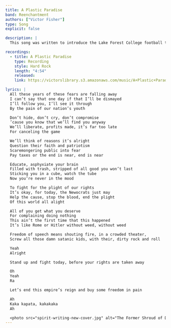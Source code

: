 ```yaml
---
title: A Plastic Paradise
band: Reenchantment
authors: ["Victor Fisher"]
type: Song
explicit: false

description: |
  This song was written to introduce the Lake Forest College football team. It sounds like Rage Against the Machine playing in the 70s.

recordings:
  - title: A Plastic Paradise
    type: Recording
    style: Hard Rock
    length: "4:54"
    released: 
    link: https://victorslibrary.s3.amazonaws.com/music/A+Plastic+Paradise/A+Plastic+Paradise.mp3

lyrics: |
  All these years of these fears are falling away
  I can’t say that one day if that I’ll be dismayed
  I’ll follow you, I’ll see it through
  By the pain of our nation’s youth

  Don’t hide, don’t cry, don’t compromise
  ’cause you know that we’ll find you anyway
  We’ll liberate, profits made, it’s far too late
  For canceling the game

  We’ll think of reasons it’s alright
  Question their faith and patriotism
  Scaremongering public into fear
  Pay taxes or the end is near, end is near

  Educate, asphyxiate your brain
  Filled with trash, stripped of all good you won’t last
  Sticking you in a cube, watch the tube
  Now you’re never in the mood

  To fight for the plight of our rights
  It’s okay, for today, the Newocrats just may
  Help the cause, stop the blood, end the plight
  Of this world all alight

  All of you get what you deserve
  For complaining doing nothing
  This ain’t the first time that this happened
  It’s like Rome or Hitler without weed, without weed

  Freedom of speech means shouting fire, in a crowded theater,
  Screw all those damn satanic kids, with their, dirty rock and roll

  Yeah
  Alright

  Stand up and fight today, before your rights are taken away

  Oh
  Yeah
  Ra

  Let’s end this empire’s reign and buy some freedom in pain

  Ah
  Kaka kapata, kakakaka
  Ah

  <photo src="spirit-writing-new-cover.jpg" alt="The Former Shroud of Delirium"></photo>
---
```

